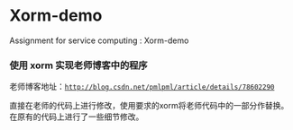 # Xorm-demo
Assignment for service computing : Xorm-demo

### 使用 xorm 实现老师博客中的程序
老师博客地址：<code>http://blog.csdn.net/pmlpml/article/details/78602290</code>

直接在老师的代码上进行修改，使用要求的xorm将老师代码中的一部分作替换。
在原有的代码上进行了一些细节修改。
